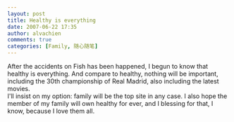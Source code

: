 ```yaml
---
layout: post
title: Healthy is everything
date: 2007-06-22 17:35
author: alvachien
comments: true
categories: [Family, 随心随笔]
---
```

<div id="bp-C678F199F470A1FB_923-content">
<div>After the accidents on Fish has been happened, I begun to know that healthy is everything. And compare to healthy, nothing will be important, including the 30th championship of Real Madrid, also including the latest movies.</div>
<div> </div>
<div>I'll insist on my option: family will be the top site in any case. I also hope the member of my family will own healthy for ever, and I blessing for that, I know, because I love them all.</div>
</div>
